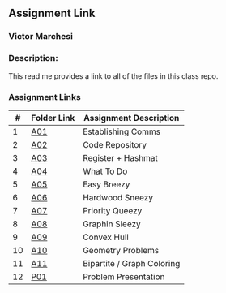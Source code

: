 ## Assignment Link
### Victor Marchesi
### Description:

This read me provides a link to all of the files in this class repo.

### Assignment Links

|  #  | Folder Link | Assignment Description |
|  -  | - | - |
|  1  | [A01](./A01) | Establishing Comms |
|  2  | [A02](./A02) | Code Repository |
|  3  | [A03](./A03) | Register + Hashmat |
|  4  | [A04](./A04) | What To Do |
|  5  | [A05](./A05) | Easy Breezy |
|  6  | [A06](./A06) | Hardwood Sneezy |
|  7  | [A07](./A07) | Priority Queezy |
|  8  | [A08](./A08) | Graphin Sleezy |
|  9  | [A09](./A09) | Convex Hull |
| 10  | [A10](./A10) | Geometry Problems |
| 11  | [A11](./A11) | Bipartite / Graph Coloring |
| 12  | [P01](./P01) | Problem Presentation |